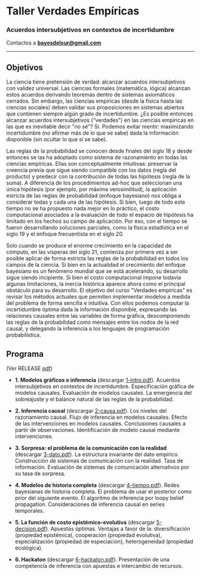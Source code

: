 # Taller Verdades Empíricas
### Acuerdos intersubjetivos en contextos de incertidumbre

Contactos a **bayesdelsur@gmail.com**

-------------------------------------------------------

## Objetivos

La ciencia tiene pretensión de verdad: alcanzar acuerdos intersubjetivos con validez universal. Las ciencias formales (matemática, lógica) alcanzan estos acuerdos derivando teoremas dentro de sistemas axiomáticos cerrados. Sin embargo, las ciencias empíricas (desde la física hasta las ciencias sociales) deben validar sus proposiciones en sistemas abiertos que contienen siempre algún grado de incertidumbre. ¿Es posible entonces alcanzar acuerdos intersubjetivos ("verdades") en las ciencias empíricas en las que es inevitable decir "no sé"? Sí. Podemos evitar mentir: maximizando incertidumbre (no afirmar más de lo que se sabe) dada la información disponible (sin ocultar lo que sí se sabe).

Las reglas de la probabilidad se conocen desde finales del siglo 18 y desde entonces se las ha adoptado como sistema de razonamiento en todas las ciencias empíricas. Ellas son conceptualmente intuitivas: preservar la creencia previa que sigue siendo compatible con los datos (regla del producto) y predecir con la contribución de todas las hipótesis (regla de la suma).
A diferencia de los procedimientos ad-hoc que seleccionan una única hipótesis (por ejemplo, por máxima verosimilitud), la aplicación estricta de las reglas de probabilidad (enfoque bayesiano) nos obliga a considerar todas y cada una de las hipótesis.
Si bien, luego de todo este tiempo no se ha propuesto nada mejor en lo práctico, el costo computacional asociados a la evaluación de todo el espacio de hipótesis ha limitado en los hechos su campo de aplicación. Por eso, con el tiempo se fueron desarrollando soluciones parciales, como la física estadística en el siglo 19 y el enfoque frecuentista en el siglo 20.

Solo cuando se produce el enorme crecimiento en la capacidad de cómputo, en las vísperas del siglo 21, comienza por primera vez a ser posible aplicar de forma estricta las reglas de la probabilidad en todos los campos de la ciencia.
Si bien en la actualidad el crecimiento del enfoque bayesiano es un fenómeno mundial que se está acelerando, su desarrollo sigue siendo incipiente. Si bien el costo computacional impone todavía algunas limitaciones, la inercia histórica aparece ahora como el principal obstáculo para su desarrollo.
El objetivo del curso "Verdades empíricas" es revisar los métodos actuales que permiten implementar modelos a medida del problema de forma sencilla e intuitiva. Con ellos podemos computar la incertidumbre óptima dada la información disponible, expresando las relaciones causales entre las variables de forma gráfica, descomponiendo las reglas de la probabilidad como mensajes entre los nodos de la red causal, y delegando la inferencia a los lenguajes de programación probabilística.

<!--Bajo incertidumbre, la lógica es paraconsistente en tanto se hace necesario creer al mismo tiempo en A y no A hasta que la sorpresa, única fuente de información, decida. -->

## Programa

(Ver RELEASE [pdf](https://github.com/BayesPlurinacional/tallerBP-2023/releases/tag/pdf))

- **1. Modelos gráficos e inferencia** (descargar [1-intro.pdf](https://github.com/BayesPlurinacional/tallerBP-2023/releases/download/pdf/1-intro.pdf)). Acuerdos intersubjetivos en contextos de incertidumbre. Especificación gráfica de modelos causales. Evaluación de modelos causales. La emergencia del sobreajuste y el balance natural de las reglas de la probabilidad.

- **2. Inferencia causal** (descargar [2-causa.pdf](https://github.com/BayesPlurinacional/tallerBP-2023/releases/download/pdf/2-causa.pdf)). Los niveles del razonamiento causal. Flujo de inferencia en modelos causales. Efecto de las intervenciones en modelos causales. Conclusiones causales a partir de observaciones. Identificación de modelo causal mediante intervenciones.

- **3. Sorpresa: el problema de la comunicación con la realidad** (descargar [3-dato.pdf](https://github.com/BayesPlurinacional/tallerBP-2023/releases/download/pdf/3-dato.pdf)). La estructura invariante del dato empírico. Construcción de sistemas de comunicación con la realidad. Tasa de información. Evaluación de sistemas de comunicación alternativos por su tasa de sorpresa.

- **4. Modelos de historia completa** (descargar [4-tiempo.pdf](https://github.com/BayesPlurinacional/tallerBP-2023/releases/download/pdf/4-tiempo.pdf)). Redes bayesianas de historia completa. El problema de usar el posterior como prior del siguiente evento. El algoritmo de inferencia por loopy belief propagation. Consideraciones de inferencia causal en series temporales.

- **5. La función de costo epistémico-evolutiva** (descargar [5-decision.pdf](https://github.com/BayesPlurinacional/tallerBP-2023/releases/download/pdf/5-decision.pdf)). Apuestas óptimas. Ventajas a favor de la: diversificación (propiedad epistémica), cooperación (propiedad evolutiva), especialización (propiedad de especiación), heterogeneidad (propiedad ecológica).

- **6. Hackaton** (descargar [6-hackaton.pdf](https://github.com/BayesPlurinacional/tallerBP-2023/releases/download/pdf/6-hackaton.pdf)). Presentación de una competencia de inferencia con apuestas e intercambio de recursos.



